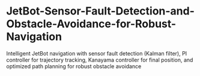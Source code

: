 # JetBot-Sensor-Fault-Detection-and-Obstacle-Avoidance-for-Robust-Navigation
Intelligent JetBot navigation with sensor fault detection (Kalman filter), PI controller for trajectory tracking, Kanayama controller for final position, and optimized path planning for robust obstacle avoidance
